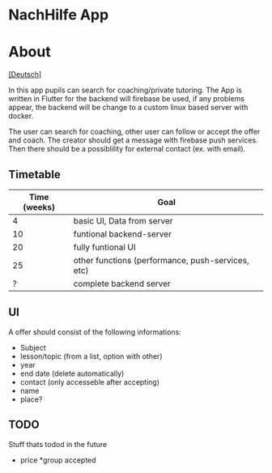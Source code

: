 # NachHilfe App 


# About

[[Deutsch]](https://github.com/FineFindus/NachHilfeApp/blob/master/README.de.md)

In this app pupils can search for coaching/private tutoring.
The App is written in Flutter for the backend will firebase be used, if any problems appear, the backend will be change to a custom linux based server with docker.

The user can search for coaching, other user can follow or accept the offer and coach.
The creator should get a message with firebase push services. Then there should be a possiblility for external contact (ex. with email).


## Timetable

| Time (weeks) | Goal                                                      | 
|--------------|-----------------------------------------------------------|
|  4           | basic UI, Data from server                                   |
| 10           | funtional backend-server                                  |
| 20           | fully funtional UI                                        |
|25              | other functions (performance, push-services, etc)         |
|?            | complete backend server                                            |

## UI
A offer should consist of the following informations:
* Subject
* lesson/topic (from a list, option with other)
* year
* end date (delete automatically)
* contact (only accesseble after accepting)
* name
* place?


## TODO
Stuff thats todod in the future
* price
*group accepted
